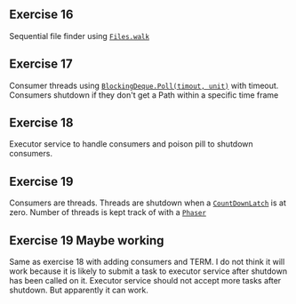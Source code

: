 ## Exercise 16
Sequential file finder using 
[`Files.walk`](https://docs.oracle.com/javase/8/docs/api/java/nio/file/Files.html#walk-java.nio.file.Path-java.nio.file.FileVisitOption...-)

## Exercise 17
Consumer threads using 
[`BlockingDeque.Poll(timout, unit)`](https://docs.oracle.com/javase/8/docs/api/java/util/concurrent/BlockingDeque.html#poll-long-java.util.concurrent.TimeUnit-) 
with timeout. 
Consumers shutdown if they don't get a Path within a specific time frame

## Exercise 18
Executor service to handle consumers and poison pill to shutdown consumers.

## Exercise 19
Consumers are threads. Threads are shutdown when a 
[`CountDownLatch`](https://docs.oracle.com/javase/8/docs/api/java/util/concurrent/CountDownLatch.html)
is at zero.
Number of threads is kept track of with a 
[`Phaser`](https://docs.oracle.com/javase/8/docs/api/java/util/concurrent/Phaser.html)

## Exercise 19 Maybe working
Same as exercise 18 with adding consumers and TERM. I do not think it will work because
it is likely to submit a task to executor service after shutdown has been called on it.
Executor service should not accept more tasks after shutdown. But apparently it can work.
